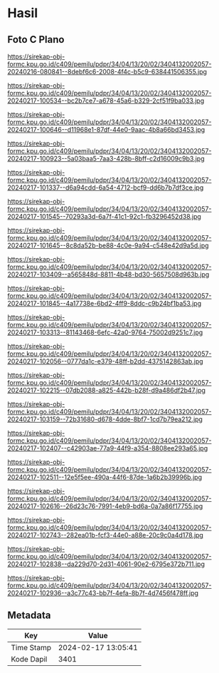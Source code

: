 # Hasil

## Foto C Plano

https://sirekap-obj-formc.kpu.go.id/c409/pemilu/pdpr/34/04/13/20/02/3404132002057-20240216-080841--8debf6c6-2008-4f4c-b5c9-638441506355.jpg

https://sirekap-obj-formc.kpu.go.id/c409/pemilu/pdpr/34/04/13/20/02/3404132002057-20240217-100534--bc2b7ce7-a678-45a6-b329-2cf51f9ba033.jpg

https://sirekap-obj-formc.kpu.go.id/c409/pemilu/pdpr/34/04/13/20/02/3404132002057-20240217-100646--d11968e1-87df-44e0-9aac-4b8a66bd3453.jpg

https://sirekap-obj-formc.kpu.go.id/c409/pemilu/pdpr/34/04/13/20/02/3404132002057-20240217-100923--5a03baa5-7aa3-428b-8bff-c2d16009c9b3.jpg

https://sirekap-obj-formc.kpu.go.id/c409/pemilu/pdpr/34/04/13/20/02/3404132002057-20240217-101337--d6a94cdd-6a54-4712-bcf9-dd6b7b7df3ce.jpg

https://sirekap-obj-formc.kpu.go.id/c409/pemilu/pdpr/34/04/13/20/02/3404132002057-20240217-101545--70293a3d-6a7f-41c1-92c1-fb3296452d38.jpg

https://sirekap-obj-formc.kpu.go.id/c409/pemilu/pdpr/34/04/13/20/02/3404132002057-20240217-101645--8c8da52b-be88-4c0e-9a94-c548e42d9a5d.jpg

https://sirekap-obj-formc.kpu.go.id/c409/pemilu/pdpr/34/04/13/20/02/3404132002057-20240217-103409--a565848d-8811-4b48-bd30-5657508d963b.jpg

https://sirekap-obj-formc.kpu.go.id/c409/pemilu/pdpr/34/04/13/20/02/3404132002057-20240217-101845--4a17738e-6bd2-4ff9-8ddc-c9b24bf1ba53.jpg

https://sirekap-obj-formc.kpu.go.id/c409/pemilu/pdpr/34/04/13/20/02/3404132002057-20240217-103313--81143468-6efc-42a0-9764-75002d9251c7.jpg

https://sirekap-obj-formc.kpu.go.id/c409/pemilu/pdpr/34/04/13/20/02/3404132002057-20240217-102056--0777da1c-e379-48ff-b2dd-4375142863ab.jpg

https://sirekap-obj-formc.kpu.go.id/c409/pemilu/pdpr/34/04/13/20/02/3404132002057-20240217-102215--07db2088-a825-442b-b28f-d9a486df2b47.jpg

https://sirekap-obj-formc.kpu.go.id/c409/pemilu/pdpr/34/04/13/20/02/3404132002057-20240217-103159--72b31680-d678-4dde-8bf7-1cd7b79ea212.jpg

https://sirekap-obj-formc.kpu.go.id/c409/pemilu/pdpr/34/04/13/20/02/3404132002057-20240217-102407--c42903ae-77a9-44f9-a354-8808ee293a65.jpg

https://sirekap-obj-formc.kpu.go.id/c409/pemilu/pdpr/34/04/13/20/02/3404132002057-20240217-102511--12e5f5ee-490a-44f6-87de-1a6b2b39996b.jpg

https://sirekap-obj-formc.kpu.go.id/c409/pemilu/pdpr/34/04/13/20/02/3404132002057-20240217-102616--26d23c76-7991-4eb9-bd6a-0a7a86f17755.jpg

https://sirekap-obj-formc.kpu.go.id/c409/pemilu/pdpr/34/04/13/20/02/3404132002057-20240217-102743--282ea01b-fcf3-44e0-a88e-20c9c0a4d178.jpg

https://sirekap-obj-formc.kpu.go.id/c409/pemilu/pdpr/34/04/13/20/02/3404132002057-20240217-102838--da229d70-2d31-4061-90e2-6795e372b711.jpg

https://sirekap-obj-formc.kpu.go.id/c409/pemilu/pdpr/34/04/13/20/02/3404132002057-20240217-102936--a3c77c43-bb7f-4efa-8b7f-4d7456f478ff.jpg


## Metadata

| Key        | Value               |
| ---------- | ------------------- |
| Time Stamp | 2024-02-17 13:05:41 |
| Kode Dapil | 3401                |



